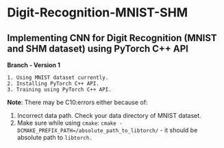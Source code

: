 # Digit-Recognition-MNIST-SHM

## Implementing CNN for Digit Recognition (MNIST and SHM dataset) using PyTorch C++ API 

**Branch - Version 1**

	1. Using MNIST dataset currently.
	2. Installing PyTorch C++ API.
	3. Training using PyTorch C++ API.

**Note**: There may be C10:errors either because of:

1. Incorrect data path. Check your data directory of MNIST dataset.
2. Make sure while using `cmake`: `cmake -DCMAKE_PREFIX_PATH=/absolute_path_to_libtorch/` - it should be absolute path to `libtorch.`
